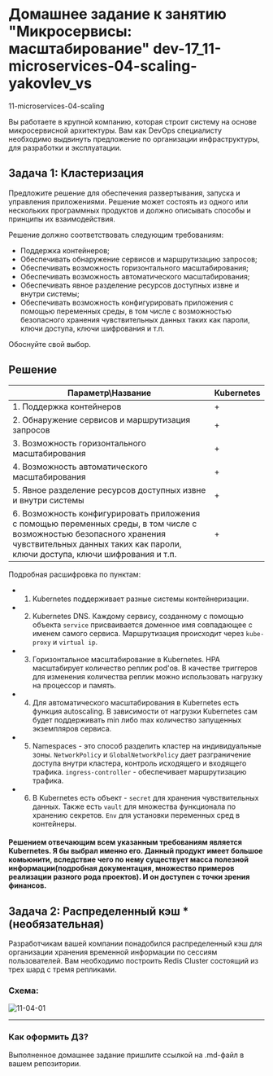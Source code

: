 # Домашнее задание к занятию "Микросервисы: масштабирование" dev-17_11-microservices-04-scaling-yakovlev_vs
11-microservices-04-scaling


Вы работаете в крупной компанию, которая строит систему на основе микросервисной архитектуры.
Вам как DevOps специалисту необходимо выдвинуть предложение по организации инфраструктуры, для разработки и эксплуатации.

## Задача 1: Кластеризация

Предложите решение для обеспечения развертывания, запуска и управления приложениями.
Решение может состоять из одного или нескольких программных продуктов и должно описывать способы и принципы их взаимодействия.

Решение должно соответствовать следующим требованиям:
- Поддержка контейнеров;
- Обеспечивать обнаружение сервисов и маршрутизацию запросов;
- Обеспечивать возможность горизонтального масштабирования;
- Обеспечивать возможность автоматического масштабирования;
- Обеспечивать явное разделение ресурсов доступных извне и внутри системы;
- Обеспечивать возможность конфигурировать приложения с помощью переменных среды, в том числе с возможностью безопасного хранения чувствительных данных таких как пароли, ключи доступа, ключи шифрования и т.п.

Обоснуйте свой выбор.


## Решение

| Параметр\Название                                                                                                                                                                                   | Kubernetes |
|-----------------------------------------------------------------------------------------------------------------------------------------------------------------------------------------------------|------------|
| 1. Поддержка контейнеров                                                                                                                                                                            | +          |
| 2. Обнаружение сервисов и маршрутизация запросов                                                                                                                                                    | +          |
| 3. Возможность горизонтального масштабирования                                                                                                                                                      | +          |
| 4. Возможность автоматического масштабирования                                                                                                                                                      | +          |
| 5. Явное разделение ресурсов доступных извне и внутри системы                                                                                                                                       | +          |
| 6. Возможность конфигурировать приложения с помощью переменных среды, в том числе с возможностью безопасного хранения чувствительных данных таких как пароли, ключи доступа, ключи шифрования и т.п. | +          |

Подробная расшифровка по пунктам:

- 1. Kubernetes поддерживает разные системы контейнеризации.
- 2. Kubernetes DNS. Каждому сервису, созданному с помощью объекта `service` присваивается доменное имя совпадающее с именем самого сервиса. Маршрутизация происходит через `kube-proxy` и `virtual ip`.
- 3. Горизонтальное масштабирование в Kubernetes. HPA масштабирует количество реплик pod'ов. В качестве триггеров для изменения количества реплик можно использовать нагрузку на процессор и память.
- 4. Для автоматического масштабирования в Kubernetes есть функция autoscaling. В зависимости от нагрузки Kubernetes сам будет поддерживать min либо max количество запущенных экземпляров сервиса.
- 5. Namespaces - это способ разделить кластер на индивидуальные зоны. `NetworkPolicy` и `GlobalNetworkPolicy` дает разграничение доступа внутри кластера, контроль исходящего и входящего трафика. `ingress-controller` - обеспечивает маршрутизацию трафика.
- 6. В Kubernetes есть объект - `secret` для хранения чувствительных данных. Также есть `vault` для множества функционала по хранению секретов. `Env` для установки переменных сред в контейнеры.

#### Решением отвечающим всем указанным требованиям является Kubernetes. Я бы выбрал именно его. Данный продукт имеет большое комьюнити, вследствие чего по нему существует масса полезной информации(подробная документация, множество примеров реализации разного рода проектов). И он доступен с точки зрения финансов.


## Задача 2: Распределенный кэш * (необязательная)

Разработчикам вашей компании понадобился распределенный кэш для организации хранения временной информации по сессиям пользователей.
Вам необходимо построить Redis Cluster состоящий из трех шард с тремя репликами.

### Схема:

![11-04-01](https://user-images.githubusercontent.com/1122523/114282923-9b16f900-9a4f-11eb-80aa-61ed09725760.png)

---

### Как оформить ДЗ?

Выполненное домашнее задание пришлите ссылкой на .md-файл в вашем репозитории.